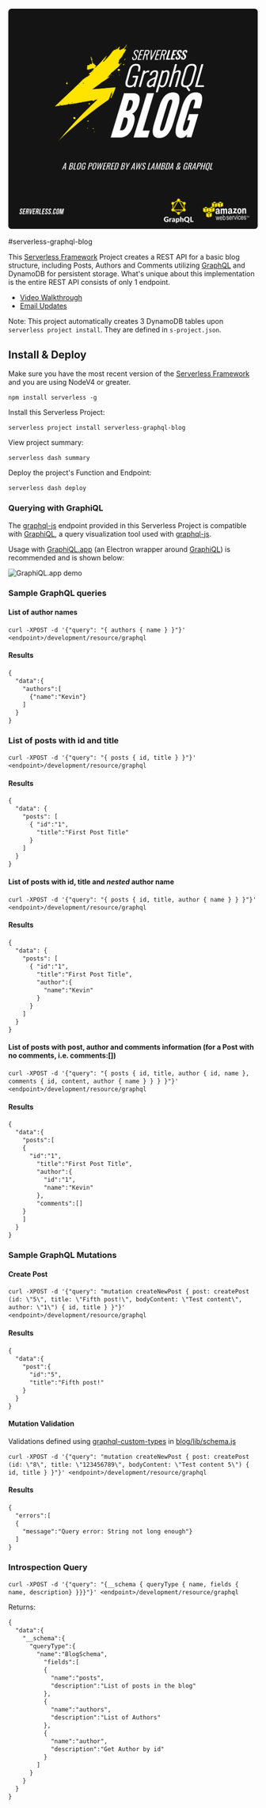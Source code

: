 ![Serverless GraphQL Blog AWS Lambda API Gateway](serverless_graphql_blog.png)

#serverless-graphql-blog

This [Serverless Framework](http://www.serverless.com) Project creates a REST API for a basic blog structure, including Posts, Authors and Comments utilizing [GraphQL][1] and DynamoDB for persistent storage.  What's unique about this implementation is the entire REST API consists of only 1 endpoint.

* [Video Walkthrough](https://www.youtube.com/watch?v=lgE5-mm8gX4)
* [Email Updates](http://eepurl.com/bvz5Nj)

Note: This project automatically creates 3 DynamoDB tables upon `serverless project install`.  They are defined in `s-project.json`.

## Install & Deploy

Make sure you have the most recent version of the [Serverless Framework](http://www.serverless.com) and you are using NodeV4 or greater.

```
npm install serverless -g
```

Install this Serverless Project:

```
serverless project install serverless-graphql-blog
```

View project summary:

```
serverless dash summary
```
Deploy the project's Function and Endpoint:

```
serverless dash deploy
```

### Querying with GraphiQL

The [graphql-js][1] endpoint provided in this Serverless Project is compatible with [GraphiQL][2], a query visualization tool used with [graphql-js][1].

Usage with [GraphiQL.app][3] (an Electron wrapper around [GraphiQL][2]) is recommended and is shown below:

![GraphiQL.app demo](https://s3.amazonaws.com/various-image-files/graphiql-serverless-graphql-blog-screenshot.png)

### Sample GraphQL queries

#### List of author names
```
curl -XPOST -d '{"query": "{ authors { name } }"}' <endpoint>/development/resource/graphql
```

#### Results
```
{
  "data":{
    "authors":[
      {"name":"Kevin"}
    ]
  }
}
```

### List of posts with id and title
```
curl -XPOST -d '{"query": "{ posts { id, title } }"}' <endpoint>/development/resource/graphql
```

#### Results
```
{
  "data": {
    "posts": [
      { "id":"1",
        "title":"First Post Title"
      }
    ]
  }
}
```

#### List of posts with id, title and *nested* author name
```
curl -XPOST -d '{"query": "{ posts { id, title, author { name } } }"}' <endpoint>/development/resource/graphql
```

#### Results
```
{
  "data": {
    "posts": [
      { "id":"1",
        "title":"First Post Title",
        "author":{
          "name":"Kevin"
        }
      }
    ]
  }
}
```

#### List of posts with post, author and comments information (for a Post with no comments, i.e. comments:[])
```
curl -XPOST -d '{"query": "{ posts { id, title, author { id, name }, comments { id, content, author { name } } } }"}' <endpoint>/development/resource/graphql
```

#### Results
```
{
  "data":{
    "posts":[
    {
      "id":"1",
        "title":"First Post Title",
        "author":{
          "id":"1",
          "name":"Kevin"
        },
        "comments":[]
    }
    ]
  }
}
```


### Sample GraphQL Mutations

#### Create Post
```
curl -XPOST -d '{"query": "mutation createNewPost { post: createPost (id: \"5\", title: \"Fifth post!\", bodyContent: \"Test content\", author: \"1\") { id, title } }"}' <endpoint>/development/resource/graphql
```

#### Results
```
{
  "data":{
    "post":{
      "id":"5",
      "title":"Fifth post!"
    }
  }
}
```


#### Mutation Validation

Validations defined using [graphql-custom-types][4] in [blog/lib/schema.js][5]
```
curl -XPOST -d '{"query": "mutation createNewPost { post: createPost (id: \"8\", title: \"123456789\", bodyContent: \"Test content 5\") { id, title } }"}' <endpoint>/development/resource/graphql
```

#### Results
```
{
  "errors":[
  {
    "message":"Query error: String not long enough"}
  ]
}
```


### Introspection Query
```
curl -XPOST -d '{"query": "{__schema { queryType { name, fields { name, description} }}}"}' <endpoint>/development/resource/graphql
```

Returns:
```
{
  "data":{
    "__schema":{
      "queryType":{
        "name":"BlogSchema",
          "fields":[
          {
            "name":"posts",
            "description":"List of posts in the blog"
          },
          {
            "name":"authors",
            "description":"List of Authors"
          },
          {
            "name":"author",
            "description":"Get Author by id"
          }
        ]
      }
    }
  }
}
```

[1]: https://github.com/graphql/graphql-js
[2]: https://github.com/graphql/graphiql
[3]: https://github.com/skevy/graphiql-app
[4]: https://github.com/stylesuxx/graphql-custom-types
[5]: https://github.com/serverless/serverless-graphql-blog/blob/master/blog/lib/schema.js#L100
